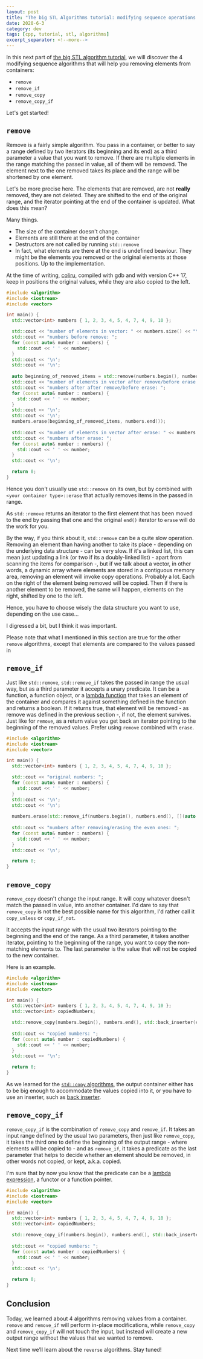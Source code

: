 ```yaml
---
layout: post
title: "The big STL Algorithms tutorial: modifying sequence operations - remove calls"
date: 2020-6-3
category: dev
tags: [cpp, tutorial, stl, algorithms]
excerpt_separator: <!--more-->
---
```

In this next part of [the big STL algorithm tutorial](http://sandordargo.com/blog/2019/01/30/stl-algos-intro), we will discover the 4 modifying sequence algorithms that will help you removing elements from containers:
<!--more-->

* `remove`
* `remove_if`
* `remove_copy`
* `remove_copy_if`

Let's get started!

## `remove`
Remove is a fairly simple algorithm. You pass in a container, or better to say a range defined by two iterators (its beginning and its end) as a third parameter a value that you want to remove. If there are multiple elements in the range matching the passed in value, all of them will be removed. The element next to the one removed takes its place and the range will be shortened by one element.

Let's be more precise here. The elements that are removed, are not __really__ removed, they are not deleted. They are shifted to the end of the original range, and the iterator pointing at the end of the container is updated. What does this mean?

Many things.
- The size of the container doesn't change.
- Elements are still there at the end of the container
- Destructors are not called by running `std::remove`
- In fact, what elements are there at the end is undefined beaviour. They might be the elements you removed or the original elements at those positions. Up to the implementation.

At the time of writing, [coliru](http://coliru.stacked-crooked.com/a/8df97662d3faa232), compiled with gdb and with version C++ 17, keep in positions the original values, while they are also copied to the left.

```cpp
#include <algorithm>
#include <iostream>
#include <vector>

int main() {
  std::vector<int> numbers { 1, 2, 3, 4, 5, 4, 7, 4, 9, 10 };

  std::cout << "number of elements in vector: " << numbers.size() << "\n";
  std::cout << "numbers before remove: ";
  for (const auto& number : numbers) {
    std::cout << ' ' << number;
  }
  std::cout << '\n';
  std::cout << '\n';
  
  auto beginning_of_removed_items = std::remove(numbers.begin(), numbers.end(), 4); 
  std::cout << "number of elements in vector after remove/before erase: " << numbers.size() << "\n";
  std::cout << "numbers after after remove/before erase: ";
  for (const auto& number : numbers) {
    std::cout << ' ' << number;
  }
  std::cout << '\n';
  std::cout << '\n';
  numbers.erase(beginning_of_removed_items, numbers.end());
  
  std::cout << "number of elements in vector after erase: " << numbers.size() << "\n";
  std::cout << "numbers after erase: ";
  for (const auto& number : numbers) {
    std::cout << ' ' << number;
  }
  std::cout << '\n';

  return 0;
}
```

Hence you don't usually use `std::remove` on its own, but by combined with `<your container type>::erase` that actually removes items in the passed in range.

As `std::remove` returns an iterator to the first element that has been moved to the end by passing that one and the original `end()` iterator to `erase` will do the work for you.

By the way, if you think about it, `std::remove` can be a quite slow operation. Removing an element than having another to take its place - depending on the underlying data structure - can be very slow. If it's a linked list, this can mean just updating a link (or two if its a doubly-linked list) - apart from scanning the items for comparison -, but if we talk about a vector, in other words, a dynamic array where elements are stored in a contiguous memory area, removing an element will invoke copy operations. Probably a lot. Each on the right of the element being removed will be copied. Then if there is another element to be removed, the same will happen, elements on the right, shifted by one to the left.

Hence, you have to choose wisely the data structure you want to use, depending on the use case...

I digressed a bit, but I think it was important.

Please note that what I mentioned in this section are true for the other `remove` algorithms, except that elements are compared to the values passed in 

## `remove_if`

Just like `std::remove`, `std::remove_if` takes the passed in range the usual way, but as a third parameter it accepts a unary predicate. It can be a function, a function object, or a [lambda function](http://sandordargo.com/blog/2018/12/19/c++-lambda-expressions) that takes an element of the container and compares it against something defined in the function and returns a boolean. If it returns true, that element will be removed - as remove was defined in the previous section -, if not, the element survives.
Just like for `remove`, as a return value you get back an iterator pointing to the beginning of the removed values. Prefer using `remove` combined with `erase`.

```cpp
#include <algorithm>
#include <iostream>
#include <vector>

int main() {
  std::vector<int> numbers { 1, 2, 3, 4, 5, 4, 7, 4, 9, 10 };

  std::cout << "original numbers: ";
  for (const auto& number : numbers) {
    std::cout << ' ' << number;
  }
  std::cout << '\n';
  std::cout << '\n';
  
  numbers.erase(std::remove_if(numbers.begin(), numbers.end(), [](auto number) {return number % 2 == 0;}), numbers.end());
  
  std::cout << "numbers after removing/erasing the even ones: ";
  for (const auto& number : numbers) {
    std::cout << ' ' << number;
  }
  std::cout << '\n';

  return 0;
}
```

## `remove_copy`

`remove_copy` doesn't change the input range. It will copy whatever doesn't match the passed in value, into another container. I'd dare to say that `remove_copy` is not the best possible name for this algorithm, I'd rather call it `copy_unless` or `copy_if_not`.

It accepts the input range with the usual two iterators pointing to the beginning and the end of the range. As a third parameter, it takes another iterator, pointing to the beginning of the range, you want to copy the non-matching elements to. The last parameter is the value that will not be copied to the new container.

Here is an example.

```cpp
#include <algorithm>
#include <iostream>
#include <vector>

int main() {
  std::vector<int> numbers { 1, 2, 3, 4, 5, 4, 7, 4, 9, 10 };
  std::vector<int> copiedNumbers;

  std::remove_copy(numbers.begin(), numbers.end(), std::back_inserter(copiedNumbers), 4);
  
  std::cout << "copied numbers: ";
  for (const auto& number : copiedNumbers) {
    std::cout << ' ' << number;
  }
  std::cout << '\n';

  return 0;
}
```

As we learned for the [`std::copy` algorithms](https://dev.to/sandordargo/the-big-stl-algorithms-tutorial-modifying-sequence-operations-copy-et-al-1751), the output container either has to be big enough to accommodate the values copied into it, or you have to use an inserter, such as [back inserter](https://en.cppreference.com/w/cpp/iterator/back_inserter).


## `remove_copy_if`

`remove_copy_if` is the combination of `remove_copy` and `remove_if`. It takes an input range defined by the usual two parameters, then just like `remove_copy`, it takes the third one to define the beginning of the output range - where elements will be copied to - and as `remove_if`, it takes a predicate as the last parameter that helps to decide whether an element should be removed, in other words not copied, or kept, a.k.a. copied.

I'm sure that by now you know that the predicate can be a [lambda expression](http://sandordargo.com/blog/2018/12/19/c++-lambda-expressions), a functor or a function pointer. 
```cpp
#include <algorithm>
#include <iostream>
#include <vector>

int main() {
  std::vector<int> numbers { 1, 2, 3, 4, 5, 4, 7, 4, 9, 10 };
  std::vector<int> copiedNumbers;

  std::remove_copy_if(numbers.begin(), numbers.end(), std::back_inserter(copiedNumbers), [](auto number) {return number % 2 == 0;});
  
  std::cout << "copied numbers: ";
  for (const auto& number : copiedNumbers) {
    std::cout << ' ' << number;
  }
  std::cout << '\n';

  return 0;
}
```


## Conclusion

Today, we learned about 4 algorithms removing values from a container. `remove` and `remove_if` will perform in-place modifications, while `remove_copy` and `remove_copy_if` will not touch the input, but instead will create a new output range without the values that we wanted to remove.

Next time we’ll learn about the `reverse` algorithms. Stay tuned!
